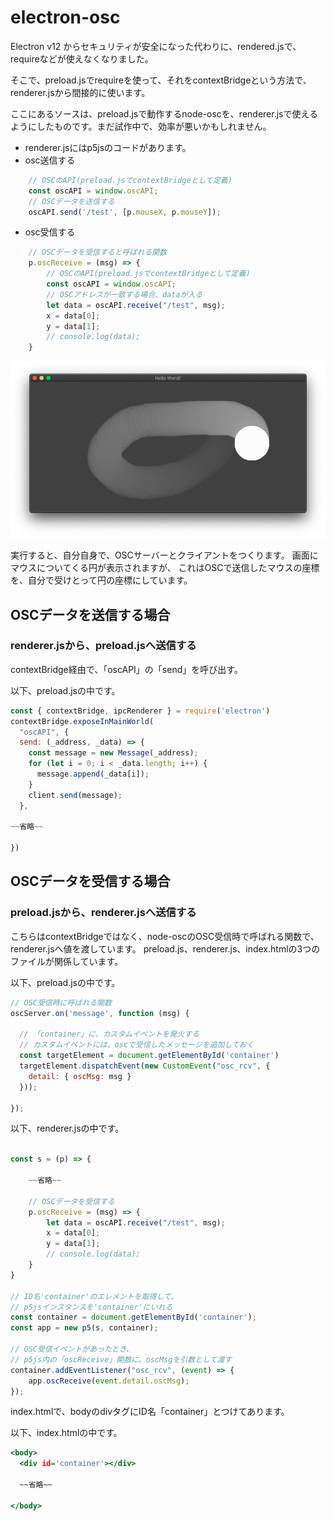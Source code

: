 # electron-osc

Electron v12 からセキュリティが安全になった代わりに、rendered.jsで、requireなどが使えなくなりました。

そこで、preload.jsでrequireを使って、それをcontextBridgeという方法で、renderer.jsから間接的に使います。

ここにあるソースは、preload.jsで動作するnode-oscを、renderer.jsで使えるようにしたものです。まだ試作中で、効率が悪いかもしれません。


- renderer.jsにはp5jsのコードがあります。
- osc送信する
```javascript:rendere.js
    // OSCのAPI(preload.jsでcontextBridgeとして定義)
    const oscAPI = window.oscAPI;
    // OSCデータを送信する
    oscAPI.send('/test', [p.mouseX, p.mouseY]);
```

- osc受信する
```javascript:rendere.js
    // OSCデータを受信すると呼ばれる関数
    p.oscReceive = (msg) => {
        // OSCのAPI(preload.jsでcontextBridgeとして定義)
        const oscAPI = window.oscAPI;
        // OSCアドレスが一致する場合、dataが入る
        let data = oscAPI.receive("/test", msg);
        x = data[0];
        y = data[1];
        // console.log(data);
    }
```

<img src = "screen_capture_1.png"></img>

実行すると、自分自身で、OSCサーバーとクライアントをつくります。
画面にマウスについてくる円が表示されますが、
これはOSCで送信したマウスの座標を、自分で受けとって円の座標にしています。

## OSCデータを送信する場合
### renderer.jsから、preload.jsへ送信する
contextBridge経由で、「oscAPI」の「send」を呼び出す。

以下、preload.jsの中です。

~~~javascript:preload.js
const { contextBridge, ipcRenderer } = require('electron')
contextBridge.exposeInMainWorld(
  "oscAPI", {
  send: (_address, _data) => {
    const message = new Message(_address);
    for (let i = 0; i < _data.length; i++) {
      message.append(_data[i]);
    }
    client.send(message);
  },

~~省略~~

})
~~~

## OSCデータを受信する場合
### preload.jsから、renderer.jsへ送信する
こちらはcontextBridgeではなく、node-oscのOSC受信時で呼ばれる関数で、renderer.jsへ値を渡しています。
preload.js、renderer.js、index.htmlの3つのファイルが関係しています。

以下、preload.jsの中です。

~~~javascript:preload.js
// OSC受信時に呼ばれる関数
oscServer.on('message', function (msg) {

  // 「container」に、カスタムイベントを発火する
  // カスタムイベントには、oscで受信したメッセージを追加しておく
  const targetElement = document.getElementById('container')
  targetElement.dispatchEvent(new CustomEvent("osc_rcv", {
    detail: { oscMsg: msg }
  }));

});
~~~

以下、renderer.jsの中です。

~~~javascript:renderer.js

const s = (p) => {

    ~~省略~~

    // OSCデータを受信する
    p.oscReceive = (msg) => {
        let data = oscAPI.receive("/test", msg);
        x = data[0];
        y = data[1];
        // console.log(data);
    }
}

// ID名'container'のエレメントを取得して、
// p5jsインスタンスを'container'にいれる
const container = document.getElementById('container');
const app = new p5(s, container);

// OSC受信イベントがあったとき、
// p5js内の「oscReceive」関数に、oscMsgを引数として渡す
container.addEventListener("osc_rcv", (event) => {
    app.oscReceive(event.detail.oscMsg);
});

~~~


index.htmlで、bodyのdivタグにID名「container」とつけてあります。

以下、index.htmlの中です。

~~~html:index.html
<body>
  <div id='container'></div>

  ~~省略~~

</body>
~~~

